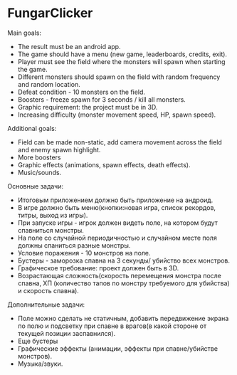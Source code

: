 # FungarClicker

Main goals:
* The result must be an android app.
* The game should have a menu (new game, leaderboards, credits, exit).
* Player must see the field where the monsters will spawn when starting the game.
* Different monsters should spawn on the field with random frequency and random location.
* Defeat condition - 10 monsters on the field.
* Boosters - freeze spawn for 3 seconds / kill all monsters.
* Graphic requirement: the project must be in 3D.
* Increasing difficulty (monster movement speed, HP, spawn speed).

Additional goals:
+ Field can be made non-static, add camera movement across the field and enemy spawn highlight.
+ More boosters
+ Graphic effects (animations, spawn effects, death effects).
+ Music/sounds.



Основные задачи:
* Итоговым приложением должно быть приложение на андроид.
* В игре должно быть меню(кнопки:новая игра, список рекордов, титры, выход из игры).
* При запуске игры - игрок должен видеть поле, на котором будут спавниться монстры.
* На поле со случайной периодичностью и случайном месте поля должны спаниться разные монстры.
* Условие поражения - 10 монстров на поле.
* Бустеры - заморозка спавна на 3 секунды/ убийство всех монстров.
* Графическое требование: проект должен быть в 3D.
* Возрастающая сложность(скорость перемещения монстра после спавна, ХП (количество тапов по монстру требуемого для убийства) и скорость спавна).

Дополнительные задачи:
+ Поле можно сделать не статичным, добавить передвижение экрана по полю и подсветку при спавне в врагов(в какой стороне от текущей позиции заспавнился).
+ Еще бустеры
+ Графические эффекты (анимации, эффекты при спавне/убийстве монстров).
+ Музыка/звуки.